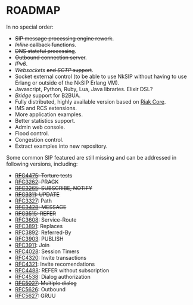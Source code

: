 ROADMAP
=======

In no special order:

* ~~SIP message processing engine rework~~.
* ~~_Inline_ callback functions~~.
* ~~DNS stateful processing~~.
* ~~Outbound connection server~~.
* ~~_IPv6_~~.
* _Websockets_ ~~and _SCTP_ support~~.
* Socket external control (to be able to use NkSIP without having to use Erlang or outside of the NkSIP Erlang VM).
* Javascript, Python, Ruby, Lua, Java libraries. Elixir DSL?
* _Bridge_ support for B2BUA.
* Fully distributed, highly available version based on [Riak Core](https://github.com/basho/riak_core).
* IMS and RCS extensions.
* More application examples.
* Better statistics support.
* Admin web console.
* Flood control.
* Congestion control.
* Extract examples into new repository.


Some common SIP featured are still missing and can be addressed in following versions, including:

* ~~[RFC4475](http://tools.ietf.org/html/rfc4475): Torture tests~~
* ~~[RFC3262](http://tools.ietf.org/html/rfc3262): PRACK~~
* ~~[RFC3265](http://tools.ietf.org/html/rfc3265): SUBSCRIBE, NOTIFY~~
* ~~[RFC3311](http://tools.ietf.org/html/rfc3311): UPDATE~~
* [RFC3327](http://tools.ietf.org/html/rfc3327): Path
* ~~[RFC3428](http://tools.ietf.org/html/rfc3428): MESSAGE~~
* ~~[RFC3515](http://tools.ietf.org/html/rfc3515): REFER~~
* [RFC3608](http://tools.ietf.org/html/rfc3608): Service-Route
* [RFC3891](http://tools.ietf.org/html/rfc3891): Replaces
* [RFC3892](http://tools.ietf.org/html/rfc3892): Referred-By
* [RFC3903](http://tools.ietf.org/html/rfc3903): PUBLISH
* [RFC3911](http://tools.ietf.org/html/rfc3903): Join
* [RFC4028](http://tools.ietf.org/html/rfc4028): Session Timers
* [RFC4320](http://tools.ietf.org/html/rfc4320): Invite transactions
* [RFC4321](http://tools.ietf.org/html/rfc4321): Invite recomendations
* [RFC4488](http://tools.ietf.org/html/rfc4488): REFER without subscription
* [RFC4538](http://tools.ietf.org/html/rfc4538): Dialog authorization
* ~~[RFC5027](http://tools.ietf.org/html/rfc5057): Multiple dialog~~
* [RFC5626](http://tools.ietf.org/html/rfc5626): Outbound
* [RFC5627](http://tools.ietf.org/html/rfc5626): GRUU






